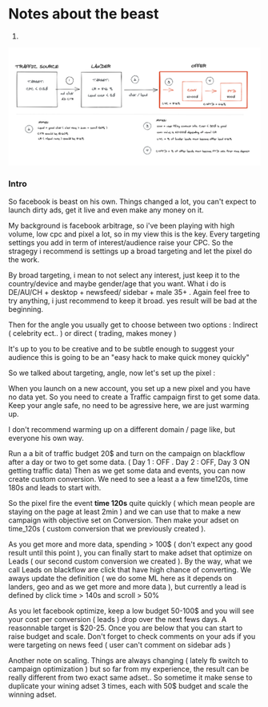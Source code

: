 # Notes about the beast



1. 
![Screen Shot 20200123 at 80508 PMpng](https://raw.githubusercontent.com/blackhatflow/storage/master/2020/01/23-20-05-17-Screen%20Shot%202020-01-23%20at%208.05.08%20PM.png)

### Intro

So facebook is beast on his own. Things changed a lot, you can't expect to launch dirty ads, get it live and even make any money on it.

My background is facebook arbitrage, so i've been playing with high volume, low cpc and pixel a lot, so in my view this is the key. Every targeting settings you add in term of interest/audience raise your CPC. So the stragegy i recommend is settings up a broad targeting and let the pixel do the work.

By broad targeting, i mean to not select any interest, just keep it to the country/device and maybe gender/age that you want. What i do is DE/AU/CH + desktop + newsfeed/ sidebar + male 35+ . Again feel free to try anything, i just recommend to keep it broad. yes result will be bad at the beginning.

Then for the angle you usually get to choose between two options : Indirect \( celebrity ect.. \) or direct \( trading, makes money \)

It's up to you to be creative and to be subtle enough to suggest your audience this is going to be an "easy hack to make quick money quickly"

So we talked about targeting, angle, now let's set up the pixel :

When you launch on a new account, you set up a new pixel and you have no data yet. So you need to create a Traffic campaign first to get some data. Keep your angle safe, no need to be agressive here, we are just warming up.

I don't recommend warming up on a different domain / page like, but everyone his own way.

Run a a bit of traffic budget 20$ and turn on the campaign on blackflow after a day or two to get some data. \( Day 1 : OFF . Day 2 : OFF, Day 3 ON getting traffic data\) Then as we get some data and events, you can now create custom conversion. We need to see a least a a few time120s, time 180s and leads to start with.

So the pixel fire the event  **time 120s** quite quickly \( which mean people are staying on the page at least 2min \) and we can use that to make a new campaign with objective set on Conversion. Then make your adset on time\_120s \( custom conversion that we previously created \).

As you get more and more data, spending &gt; 100$ \( don't expect any good result until this point \), you can finally start to make adset that optimize on Leads \( our second custom conversion we created \). By the way, what we call Leads on blackflow are click that have high chance of converting. We aways update the definition \( we do some ML here as it depends on landers, geo and as we get more and more data \), but currently a lead is defined by click time &gt; 140s and scroll &gt; 50%

As you let facebook optimize, keep a low budget 50-100$ and you will see your cost per conversion \( leads \) drop over the next fews days. A reasonnable target is $20-25. Once you are below that you can start to raise budget and scale. Don't forget to check comments on your ads if you were targeting on news feed \( user can't comment on sidebar ads \)

Another note on scaling. Things are always changing \( lately fb switch to campaign optimization \) but so far from my experience, the result can be really different from two exact same adset.. So sometime it make sense to duplicate your wining adset 3 times, each with 50$ budget and scale the winning adset.

